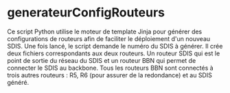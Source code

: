 # generateurConfigRouteurs

Ce script Python utilise le moteur de template Jinja pour générer des configurations de routeurs afin de faciliter le déploiement d'un nouveau SDIS.
Une fois lancé, le script demande le numéro du SDIS à générer. Il crée deux fichiers correspondants aux deux routeurs.
Un routeur SDIS qui est le point de sortie du réseau du SDIS et un routeur BBN qui permet de connecter le SDIS au backbone.
Tous les routeurs BBN sont connectés à trois autres routeurs : R5, R6 (pour assurer de la redondance) et au SDIS généré.
